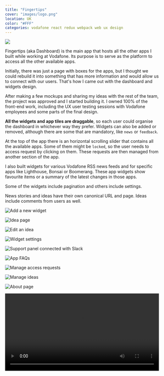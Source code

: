 ```yaml
---
title: "Fingertips"
cover: "images/logo.png"
location: UK
color: "#FFF"
categories: vodafone react redux webpack web ux design
---
```


![](./images/1.jpg)

Fingertips (aka Dashboard) is the main app that hosts all the other apps I built while working at Vodafone. Its purpose is to serve as the platform to access all the other available apps.

Initially, there was just a page with boxes for the apps, but I thought we could rebuild it into something that has more information and would allow us to connect with our users. That's how I came out with the dashboard and widgets design.

After making a few mockups and sharing my ideas with the rest of the team, the project was approved and I started building it. I owned 100% of the front-end work, including the UX user testing sessions with Vodafone employees and some parts of the final design.

**All the widgets and app tiles are draggable**, so each user could organise the dashboard in whichever way they prefer. Widgets can also be added or removed, although there are some that are mandatory, like `news` or `feedback`.

At the top of the app there is an horizontal scrolling slider that contains all the available apps. Some of them might be `locked`, so the user needs to access request by clicking on them. These requests are then managed from another section of the app.

I also built widgets for various Vodafone RSS news feeds and for specific apps like Lighthouse, Bonsai or Boomerang. These app widgets show favourite items or a summary of the latest changes in those apps.

Some of the widgets include pagination and others include settings.

News stories and ideas have their own canonical URL and page. Ideas include comments from users as well.

![](./images/2.jpg "Add a new widget")

![](./images/3.jpg "Idea page")

![](./images/4.jpg "Edit an idea")

![](./images/5.jpg "Widget settings")

![](./images/6.jpg "Support panel connected with Slack")

![](./images/7.jpg "App FAQs")

![](./images/8.jpg "Manage access requests")

![](./images/9.jpg "Manage ideas")

![](./images/10.jpg "About page")

<video class="full-img" width="100%" controls>
  <source src="./images/tour.mp4" type="video/mp4" />
</video>
